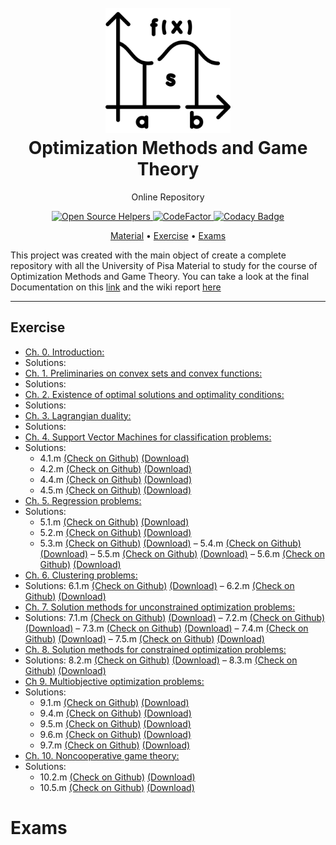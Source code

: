 <h1 align="center">
  <br>
  <a href="https://github.com/MarshaGomez/Optimization-Methods-Matlab/wiki"><img src="https://github.com/MarshaGomez/Optimization-Methods-Matlab/blob/master/Practice/img/math.png" alt="Optimization" width="200"></a>
  <br>
  Optimization Methods and Game Theory
  <br>
</h1>

<p align="center">Online Repository</p>

<p align="center">
  <a href="https://www.codetriage.com/MarshaGomez/Optimization-Methods-Matlab">
    <img src="https://www.codetriage.com/marshagomez/optimization-methods-matlab/badges/users.svg"
         alt="Open Source Helpers">
  </a>
  <a href="https://www.codefactor.io/repository/github/marshagomez/Optimization-Methods-Matlab">
    <img src="https://www.codefactor.io/repository/github/marshagomez/Optimization-Methods-Matlab/badge"
         alt="CodeFactor">
  </a>

  <a href="https://app.codacy.com/gh/MarshaGomez/Optimization-Methods-Matlab/dashboard?utm_source=gh&utm_medium=referral&utm_content=&utm_campaign=Badge_grade">
    <img src="https://app.codacy.com/project/badge/Grade/64f33fe850e245589fa312f240189341"
         alt="Codacy Badge">
  </a>
</p>

<p align="center">
  <a href="#Material">Material</a> •
  <a href="#Exercise">Exercise</a> •
  <a href="#Exams">Exams</a> 
</p>

This project was created with the main object of create a complete repository with all the University of Pisa Material to study for the course of Optimization Methods and Game Theory. You can take a look at the final Documentation on this [link]() and the wiki report [here]()

- - - -
## Exercise 
*   [Ch. 0. Introduction:](https://github.com/MarshaGomez/Optimization-Methods-Matlab/tree/master/Material/0-introduction.pdf)
   *   Solutions:
*   [Ch. 1. Preliminaries on convex sets and convex functions:](https://github.com/MarshaGomez/Optimization-Methods-Matlab/tree/master/Material/1-convexity.pdf)
  *   Solutions:
*   [Ch. 2. Existence of optimal solutions and optimality conditions:](https://github.com/MarshaGomez/Optimization-Methods-Matlab/tree/master/Material/2-existence_optimality.pdf)
   *   Solutions:
*   [Ch. 3. Lagrangian duality:](https://github.com/MarshaGomez/Optimization-Methods-Matlab/tree/master/Material/3-duality.pdf)
   *   Solutions:
*   [Ch. 4. Support Vector Machines for classification problems:](https://github.com/MarshaGomez/Optimization-Methods-Matlab/tree/master/Material/4-classification.pdf)
  * Solutions: 
    * 4.1.m [(Check on Github)](https://github.com/MarshaGomez/Optimization-Methods-Matlab/wiki/4.-Support-Vector-Machines-for-classification-problems#41-linear-programming-primal-model) [(Download)](https://github.com/MarshaGomez/Optimization-Methods-Matlab/raw/master/Practice/Chapter%204/Exercise_4_1.mlx) 
    * 4.2.m [(Check on Github)](https://github.com/MarshaGomez/Optimization-Methods-Matlab/wiki/4.-Support-Vector-Machines-for-classification-problems#42-linear-programming-dual-model) [(Download)](https://github.com/MarshaGomez/Optimization-Methods-Matlab/raw/master/Practice/Chapter%204/Exercise_4_2.mlx)
    * 4.4.m [(Check on Github)](https://github.com/MarshaGomez/Optimization-Methods-Matlab/wiki/4.-Support-Vector-Machines-for-classification-problems#44-linear-programming-dual-model-soft-margins) [(Download)](https://github.com/MarshaGomez/Optimization-Methods-Matlab/raw/master/Practice/Chapter%204/Exercise_4_4.mlx)
    * 4.5.m [(Check on Github)](https://github.com/MarshaGomez/Optimization-Methods-Matlab/wiki/4.-Support-Vector-Machines-for-classification-problems#45-nonlinear-programming-dual-model) [(Download)](https://github.com/MarshaGomez/Optimization-Methods-Matlab/raw/master/Practice/Chapter%204/Exercise_4_5.mlx)
*   [Ch. 5. Regression problems:](https://github.com/MarshaGomez/Optimization-Methods-Matlab/tree/master/Material/5-regression.pdf)
  * Solutions: 
    * 5.1.m [(Check on Github)](https://github.com/MarshaGomez/Optimization-Methods-Matlab/wiki/5.-Regression-problems#51-polynomial-regression) [(Download)](https://github.com/MarshaGomez/Optimization-Methods-Matlab/raw/master/Practice/Chapter%205/Exercise_5_1.mlx)
    * 5.2.m [(Check on Github)](https://github.com/MarshaGomez/Optimization-Methods-Matlab/wiki/5.-Regression-problems#52-polynomial-regression-linear-epsilon-support-vector-regression) [(Download)](https://github.com/MarshaGomez/Optimization-Methods-Matlab/raw/master/Practice/Chapter%205/Exercise_5_2.mlx)
    * 5.3.m [(Check on Github)](https://github.com/MarshaGomez/Optimization-Methods-Matlab/wiki/5.-Regression-problems#53-linear-svm-with-slack-variables) [(Download)](https://github.com/MarshaGomez/Optimization-Methods-Matlab/raw/master/Practice/Chapter%205/Exercise_5_3.mlx) – 5.4.m [(Check on Github)](https://github.com/MarshaGomez/Optimization-Methods-Matlab/tree/master/Practice/Chapter%205#) [(Download)](https://github.com/MarshaGomez/Optimization-Methods-Matlab/raw/master/Practice/Chapter%205/Exercise_5_4.mlx) – 5.5.m [(Check on Github)](https://github.com/MarshaGomez/Optimization-Methods-Matlab/tree/master/Practice/Chapter%205#) [(Download)](https://github.com/MarshaGomez/Optimization-Methods-Matlab/raw/master/Practice/Chapter%205/Exercise_5_5.mlx) – 5.6.m [(Check on Github)](https://github.com/MarshaGomez/Optimization-Methods-Matlab/tree/master/Practice/Chapter%205#) [(Download)](https://github.com/MarshaGomez/Optimization-Methods-Matlab/raw/master/Practice/Chapter%205/Exercise_5_6.mlx)
*   [Ch. 6. Clustering problems:](https://github.com/MarshaGomez/Optimization-Methods-Matlab/tree/master/Material/6-clustering.pdf)
  * Solutions: 6.1.m [(Check on Github)](https://github.com/MarshaGomez/Optimization-Methods-Matlab/tree/master/Practice/Chapter%206#) [(Download)](https://github.com/MarshaGomez/Optimization-Methods-Matlab/raw/master/Practice/Chapter%206/Exercise_6_1.mlx) – 6.2.m [(Check on Github)](https://github.com/MarshaGomez/Optimization-Methods-Matlab/tree/master/Practice/Chapter%206#) [(Download)](https://github.com/MarshaGomez/Optimization-Methods-Matlab/raw/master/Practice/Chapter%206/Exercise_6_2.mlx)
*   [Ch. 7. Solution methods for unconstrained optimization problems:](https://github.com/MarshaGomez/Optimization-Methods-Matlab/tree/master/Material/7-methods_uncon_opt.pdf)
  * Solutions: 7.1.m [(Check on Github)](https://github.com/MarshaGomez/Optimization-Methods-Matlab/tree/master/Practice/Chapter%207#) [(Download)](https://github.com/MarshaGomez/Optimization-Methods-Matlab/raw/master/Practice/Chapter%207/Exercise_7_1.mlx) – 7.2.m [(Check on Github)](https://github.com/MarshaGomez/Optimization-Methods-Matlab/tree/master/Practice/Chapter%207#) [(Download)](https://github.com/MarshaGomez/Optimization-Methods-Matlab/raw/master/Practice/Chapter%207/Exercise_7_2.mlx) – 7.3.m [(Check on Github)](https://github.com/MarshaGomez/Optimization-Methods-Matlab/tree/master/Practice/Chapter%207#) [(Download)](https://github.com/MarshaGomez/Optimization-Methods-Matlab/raw/master/Practice/Chapter%207/Exercise_7_3.mlx) – 7.4.m [(Check on Github)](https://github.com/MarshaGomez/Optimization-Methods-Matlab/tree/master/Practice/Chapter%207#) [(Download)](https://github.com/MarshaGomez/Optimization-Methods-Matlab/raw/master/Practice/Chapter%207/Exercise_7_4.mlx) – 7.5.m [(Check on Github)](https://github.com/MarshaGomez/Optimization-Methods-Matlab/tree/master/Practice/Chapter%207#) [(Download)](https://github.com/MarshaGomez/Optimization-Methods-Matlab/raw/master/Practice/Chapter%207/Exercise_7_5.mlx)
*   [Ch. 8. Solution methods for constrained optimization problems:](https://github.com/MarshaGomez/Optimization-Methods-Matlab/tree/master/Material/8-methods_con_opt.pdf)
  * Solutions: 8.2.m [(Check on Github)](https://github.com/MarshaGomez/Optimization-Methods-Matlab/tree/master/Practice/Chapter%208#) [(Download)](https://github.com/MarshaGomez/Optimization-Methods-Matlab/raw/master/Practice/Chapter%208/Exercise_8_2.mlx) – 8.3.m [(Check on Github)](https://github.com/MarshaGomez/Optimization-Methods-Matlab/tree/master/Practice/Chapter%208#) [(Download)](https://github.com/MarshaGomez/Optimization-Methods-Matlab/raw/master/Practice/Chapter%208/Exercise_8_3.mlx)
*   [Ch 9. Multiobjective optimization problems:](https://github.com/MarshaGomez/Optimization-Methods-Matlab/tree/master/Material/9-multiobjective_opt.pdf)
  * Solutions:
    * 9.1.m [(Check on Github)](https://github.com/MarshaGomez/Optimization-Methods-Matlab/wiki/9.-Multiobjective-optimization-problems#91-linear-programming) [(Download)](https://github.com/MarshaGomez/Optimization-Methods-Matlab/raw/master/Practice/Chapter%209/Exercise_9_1.mlx)
    * 9.4.m [(Check on Github)](https://github.com/MarshaGomez/Optimization-Methods-Matlab/wiki/9.-Multiobjective-optimization-problems#94-linear-programming-scalarization-method) [(Download)](https://github.com/MarshaGomez/Optimization-Methods-Matlab/raw/master/Practice/Chapter%209/Exercise_9_4.mlx)
    * 9.5.m [(Check on Github)](https://github.com/MarshaGomez/Optimization-Methods-Matlab/wiki/9.-Multiobjective-optimization-problems#95-nonlinear-programming-scalarization-method) [(Download)](https://github.com/MarshaGomez/Optimization-Methods-Matlab/raw/master/Practice/Chapter%209/Exercise_9_5.mlx)
    * 9.6.m [(Check on Github)](https://github.com/MarshaGomez/Optimization-Methods-Matlab/wiki/9.-Multiobjective-optimization-problems#96-noninear-programming-scalarization-method) [(Download)](https://github.com/MarshaGomez/Optimization-Methods-Matlab/raw/master/Practice/Chapter%209/Exercise_9_6.mlx)
    * 9.7.m [(Check on Github)](https://github.com/MarshaGomez/Optimization-Methods-Matlab/wiki/9.-Multiobjective-optimization-problems#97-linear-programming-goal-method) [(Download)](https://github.com/MarshaGomez/Optimization-Methods-Matlab/raw/master/Practice/Chapter%209/Exercise_9_7.mlx)
*   [Ch. 10. Noncooperative game theory:](https://github.com/MarshaGomez/Optimization-Methods-Matlab/tree/master/Material/10-noncoop_gt.pdf)
  * Solutions: 
    * 10.2.m [(Check on Github)](https://github.com/MarshaGomez/Optimization-Methods-Matlab/wiki/10.-Noncooperative-game-theory#102-penalty-kick) [(Download)](https://github.com/MarshaGomez/Optimization-Methods-Matlab/raw/master/Practice/Chapter%2010/Exercise_10_2.mlx)
    * 10.5.m [(Check on Github)](https://github.com/MarshaGomez/Optimization-Methods-Matlab/wiki/10.-Noncooperative-game-theory#105-merit-function) [(Download)](https://github.com/MarshaGomez/Optimization-Methods-Matlab/raw/master/Practice/Chapter%2010/Exercise_10_5.mlx)

# Exams
